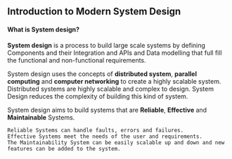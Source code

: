 ## Introduction to Modern System Design

#### What is System design?
**System design** is a process to build large scale systems by defining Components and their Integration and APIs and Data 
modelling that full fill the functional and non-functional requirements.

System design uses the concepts of **distributed system**, **parallel computing** and **computer networking** to create a highly 
scalable system. Distributed systems are highly scalable and complex to design. System Design reduces the complexity of 
building this kind of system.

System design aims to build systems that are **Reliable**, **Effective** and **Maintainable** Systems.
    
    Reliable Systems can handle faults, errors and failures.
    Effective Systems meet the needs of the user and requirements.
    The Maintainability System can be easily scalable up and down and new features can be added to the system.
